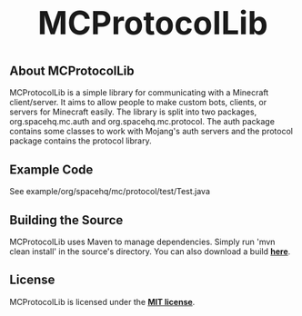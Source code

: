 <b><center><h1>MCProtocolLib</h></center></b>
==========



<b>About MCProtocolLib</b>
--------

MCProtocolLib is a simple library for communicating with a Minecraft client/server. It aims to allow people to make custom bots, clients, or servers for Minecraft easily.
The library is split into two packages, org.spacehq.mc.auth and org.spacehq.mc.protocol. The auth package contains some classes to work with Mojang's auth servers and the protocol package contains the protocol library.


<b>Example Code</b>
--------

See example/org/spacehq/mc/protocol/test/Test.java


<b>Building the Source</b>
--------

MCProtocolLib uses Maven to manage dependencies. Simply run 'mvn clean install' in the source's directory.
You can also download a build <b>[here](http://build.spacehq.org/job/MCProtocolLib1.7.4/)</b>.


<b>License</b>
---------

MCProtocolLib is licensed under the <b>[MIT license](http://www.opensource.org/licenses/mit-license.html)</b>.
